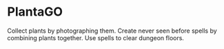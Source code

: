 # PlantaGO
Collect plants by photographing them. Create never seen before spells by combining plants together. Use spells to clear dungeon floors.
